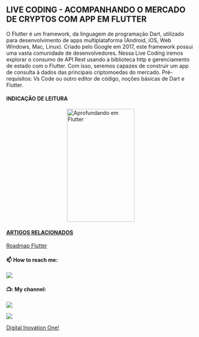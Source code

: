 ## LIVE CODING - ACOMPANHANDO O MERCADO DE CRYPTOS COM APP EM FLUTTER

O Flutter é um framework, da linguagem de programação Dart, utilizado para desenvolvimento de apps multiplataforma (Android, iOS, Web Windows, Mac, Linux). Criado pelo Google em 2017, este framework possui uma vasta comunidade de desenvolvedores.  Nessa Live Coding iremos explorar o consumo de API Rest usando a biblioteca http  e gerenciamento de estado com o Flutter. Com isso, seremos capazes de construir um app de consulta à dados das principais criptomoedas do mercado. Pré-requisitos: Vs Code ou outro editor de código, noções básicas de Dart e Flutter.

#### INDICAÇÃO DE LEITURA

<div style="display:flex; justify-content:center;" >
 <a href="https://amzn.to/398Pm7P" target="_blank">
 <img src="[.github/2.jpeg](https://m.media-amazon.com/images/I/41ok2TDBJ6L.jpg)" alt="Aprofundando em Flutter" height="300" width="180"> 
</div>



#### ARTIGOS RELACIONADOS
[Roadmap Flutter](http://joaopaulomirandamatias.com/portifolio/index.php?class=ArticleView&method=onView&id=1)

#### :mailbox: How to reach me:  
[<img src="https://img.shields.io/badge/LinkedIn-0077B5?style=for-the-badge&logo=linkedin&logoColor=white" />](https://www.linkedin.com/in/joaopaulomirandamatias/)

#### 📺: My channel:
[<img src="https://img.shields.io/youtube/channel/subscribers/UCCadgwkvHUnS5e10XfOvLCg?style=social" />](https://www.youtube.com/channel/UCCadgwkvHUnS5e10XfOvLCg)

![](https://komarev.com/ghpvc/?username=joaopaulomirandamatias&color=green)


[Digital Inovation One!](https://web.dio.me/)
